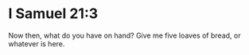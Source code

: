 # I Samuel 21:3

Now then, what do you have on hand? Give me five loaves of bread, or whatever is here.
